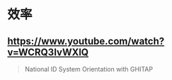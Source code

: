 # 效率

## https://www.youtube.com/watch?v=WCRQ3IvWXlQ

> National ID System Orientation with GHITAP 
